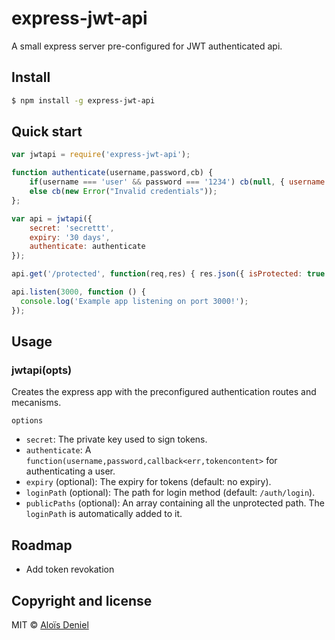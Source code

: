 # express-jwt-api

A small express server pre-configured for JWT authenticated api.

## Install

```sh
$ npm install -g express-jwt-api
```

## Quick start

```js
var jwtapi = require('express-jwt-api');

function authenticate(username,password,cb) {
	if(username === 'user' && password === '1234') cb(null, { username: username });
	else cb(new Error("Invalid credentials"));
};

var api = jwtapi({
	secret: 'secrettt',
	expiry: '30 days',
	authenticate: authenticate
});

api.get('/protected', function(req,res) { res.json({ isProtected: true }); });

api.listen(3000, function () {
  console.log('Example app listening on port 3000!');
});
```

## Usage

### jwtapi(opts)

Creates the express app with the preconfigured authentication routes and mecanisms.

`options`

* `secret`: The private key used to sign tokens.
* `authenticate`: A `function(username,password,callback<err,tokencontent>` for authenticating a user.
* `expiry` (optional): The expiry for tokens (default: no expiry).
* `loginPath` (optional): The path for login method (default: `/auth/login`).
* `publicPaths` (optional): An array containing all the unprotected path. The `loginPath` is automatically added to it.

## Roadmap

* Add token revokation

## Copyright and license

MIT © [Aloïs Deniel](http://aloisdeniel.github.io)